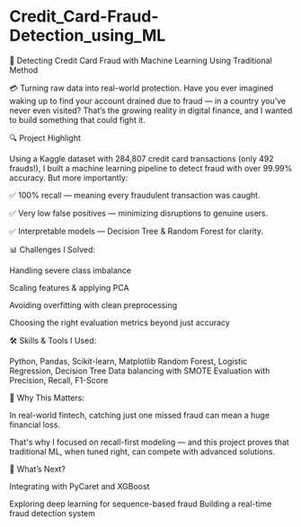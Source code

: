 # Credit_Card-Fraud-Detection_using_ML

🚨 Detecting Credit Card Fraud with Machine Learning Using Traditional Method

💳 Turning raw data into real-world protection.
Have you ever imagined waking up to find your account drained due to fraud — in a country you’ve never even visited?
That’s the growing reality in digital finance, and I wanted to build something that could fight it.

🔍 Project Highlight

 Using a Kaggle dataset with 284,807 credit card transactions (only 492 frauds!), I built a machine learning pipeline to detect fraud with over 99.99% accuracy.
But more importantly:

 ✅ 100% recall — meaning every fraudulent transaction was caught.
 
 ✅ Very low false positives — minimizing disruptions to genuine users.
 
 ✅ Interpretable models — Decision Tree & Random Forest for clarity.
 
📊 Challenges I Solved:

Handling severe class imbalance

Scaling features & applying PCA

Avoiding overfitting with clean preprocessing

Choosing the right evaluation metrics beyond just accuracy

🛠️ Skills & Tools I Used:

Python, Pandas, Scikit-learn, Matplotlib
Random Forest, Logistic Regression, Decision Tree
Data balancing with SMOTE
Evaluation with Precision, Recall, F1-Score

🎯 Why This Matters:

 In real-world fintech, catching just one missed fraud can mean a huge financial loss.
 
 That's why I focused on recall-first modeling — and this project proves that traditional ML, when tuned right, can compete with advanced solutions.
 
📌 What’s Next?

Integrating with PyCaret and XGBoost

Exploring deep learning for sequence-based fraud
Building a real-time fraud detection system
